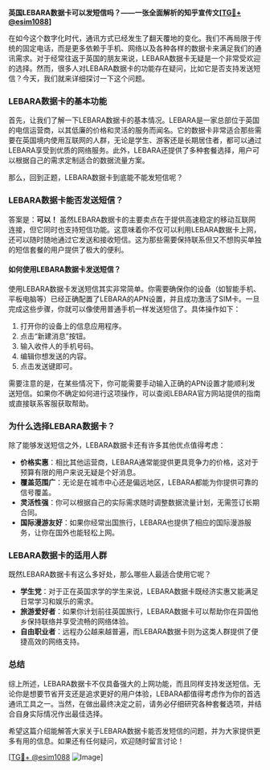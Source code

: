 **英国LEBARA数据卡可以发短信吗？——一张全面解析的知乎宣传文[[TG💪+ @esim1088](https://t.me/s/esim1088)]**

在如今这个数字化时代，通讯方式已经发生了翻天覆地的变化。我们不再局限于传统的固定电话，而是更多依赖于手机、网络以及各种各样的数据卡来满足我们的通讯需求。对于经常往返于英国的朋友来说，LEBARA数据卡无疑是一个非常受欢迎的选择。然而，很多人对LEBARA数据卡的功能存在疑问，比如它是否支持发送短信？今天，我们就来详细探讨一下这个问题。

### LEBARA数据卡的基本功能

首先，让我们了解一下LEBARA数据卡的基本情况。LEBARA是一家总部位于英国的电信运营商，以其低廉的价格和灵活的服务而闻名。它的数据卡非常适合那些需要在英国境内使用互联网的人群，无论是学生、游客还是长期居住者，都可以通过LEBARA享受到优质的网络服务。此外，LEBARA还提供了多种套餐选择，用户可以根据自己的需求定制适合的数据流量方案。

那么，回到正题，LEBARA数据卡到底能不能发短信呢？

### LEBARA数据卡能否发送短信？

答案是：**可以！** 虽然LEBARA数据卡的主要卖点在于提供高速稳定的移动互联网连接，但它同时也支持短信功能。这意味着你不仅可以利用LEBARA数据卡上网，还可以随时随地通过它发送和接收短信。这为那些需要保持联系但又不想购买单独的短信套餐的用户提供了极大的便利。

#### 如何使用LEBARA数据卡发送短信？

使用LEBARA数据卡发送短信其实非常简单。你需要确保你的设备（如智能手机、平板电脑等）已经正确配置了LEBARA的APN设置，并且成功激活了SIM卡。一旦完成这些步骤，你就可以像使用普通手机一样发送短信了。具体操作如下：

1. 打开你的设备上的信息应用程序。
2. 点击“新建消息”按钮。
3. 输入收件人的手机号码。
4. 编辑你想发送的内容。
5. 点击发送键即可。

需要注意的是，在某些情况下，你可能需要手动输入正确的APN设置才能顺利发送短信。如果你不确定如何进行这项操作，可以查阅LEBARA官方网站提供的指南或直接联系客服获取帮助。

### 为什么选择LEBARA数据卡？

除了能够发送短信之外，LEBARA数据卡还有许多其他优点值得考虑：

- **价格实惠**：相比其他运营商，LEBARA通常能提供更具竞争力的价格，这对于预算有限的用户来说无疑是个好消息。
- **覆盖范围广**：无论是在城市中心还是偏远地区，LEBARA都能为你提供可靠的信号覆盖。
- **灵活性强**：你可以根据自己的实际需求随时调整数据流量计划，无需签订长期合同。
- **国际漫游友好**：如果你经常出国旅行，LEBARA也提供了相应的国际漫游服务，让你在国外也能轻松上网。

### LEBARA数据卡的适用人群

既然LEBARA数据卡有这么多好处，那么哪些人最适合使用它呢？

- **学生党**：对于正在英国求学的学生来说，LEBARA数据卡既经济实惠又能满足日常学习和娱乐的需求。
- **旅游爱好者**：如果你计划前往英国旅行，LEBARA数据卡可以帮助你在异国他乡保持联络并享受流畅的网络体验。
- **自由职业者**：远程办公越来越普遍，而LEBARA数据卡则为这类人群提供了便捷高效的网络支持。

### 总结

综上所述，LEBARA数据卡不仅具备强大的上网功能，而且同样支持发送短信。无论你是想要节省开支还是追求更好的用户体验，LEBARA都值得考虑作为你的首选通讯工具之一。当然，在做出最终决定之前，请务必仔细研究各种套餐选项，并结合自身实际情况作出最佳选择。

希望这篇介绍能解答大家关于LEBARA数据卡能否发短信的问题，并为大家提供更多有用的信息。如果还有任何疑问，欢迎随时留言讨论！

[[TG💪+ @esim1088](https://t.me/s/esim1088) ![Image](https://i.postimg.cc/4NQfJmqS/Snipaste-2025-05-13-00-14-12.png)]